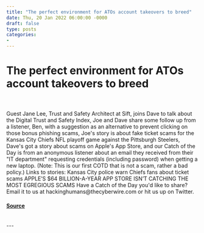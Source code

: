 ```yaml
---
title: "The perfect environment for ATOs account takeovers to breed"
date: Thu, 20 Jan 2022 06:00:00 -0000
draft: false
type: posts
categories: 
- 
---
```

# The perfect environment for ATOs account takeovers to breed

<br/>

<br/>
Guest Jane Lee, Trust and Safety Architect at Sift, joins Dave to talk about the Digital Trust and Safety Index, Joe and Dave share some follow up from a listener, Ben, with a suggestion as an alternative to prevent clicking on those bonus phishing scams, Joe's story is about fake ticket scams for the Kansas City Chiefs NFL playoff game against the Pittsburgh Steelers, Dave's got a story about scams on Apple's App Store, and our Catch of the Day is from an anonymous listener about an email they received from their "IT department" requesting credentials (including password) when getting a new laptop. (Note: This is our first COTD that is not a scam, rather a bad policy.) Links to stories: Kansas City police warn Chiefs fans about ticket scams APPLE’S $64 BILLION-A-YEAR APP STORE ISN’T CATCHING THE MOST EGREGIOUS SCAMS Have a Catch of the Day you'd like to share? Email it to us at hackinghumans@thecyberwire.com or hit us up on Twitter.

#### [Source](https://thecyberwire.com/podcasts/hacking-humans/180/notes)

<br/>
---
